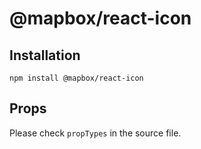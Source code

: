 # @mapbox/react-icon

## Installation

```
npm install @mapbox/react-icon
```

## Props

Please check `propTypes` in the source file.
